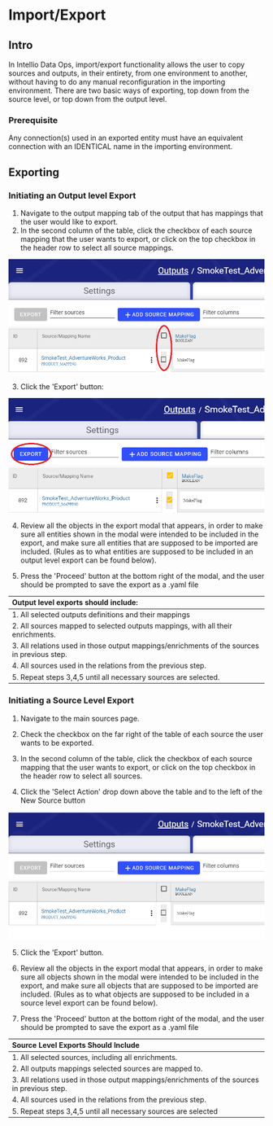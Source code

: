 # Import/Export

## Intro

In Intellio Data Ops, import/export functionality allows the user to copy sources and outputs, in their entirety, from one environment to another, without having to do any manual reconfiguration in the importing environment. There are two basic ways of exporting, top down from the source level, or top down from the output level.

### Prerequisite

Any connection\(s\) used in an exported entity must have an equivalent connection with an IDENTICAL name in the importing environment.

## Exporting

### Initiating an Output level Export

1. Navigate to the output mapping tab of the output that has mappings that the user would like to export.
2. In the second column of the table, click the checkbox of each source mapping that the user wants to export, or click on the top checkbox in the header row to select all source mappings.

![](../.gitbook/assets/image%20%28254%29.png)

3. Click the 'Export' button:

![](../.gitbook/assets/image%20%28255%29.png)

4. Review all the objects in the export modal that appears, in order to make sure all entities shown in the modal were intended to be included in the export, and make sure all entities that are supposed to be imported are included. \(Rules as to what entities are supposed to be included in an output level export can be found below\).

5. Press the 'Proceed' button at the bottom right of the modal, and the user should be prompted to save the export as a .yaml file

| **Output level exports should include:** |
| :--- |
| 1. All selected outputs definitions and their mappings |
| 2. All sources mapped to selected outputs mappings, with all their enrichments. |
| 3. All relations used in those output mappings/enrichments of the sources in previous step. |
| 4. All sources used in the relations from the previous step. |
| 5. Repeat steps 3,4,5 until all necessary sources are selected. |

### Initiating a Source Level Export

1. Navigate to the main sources page.

2. Check the checkbox on the far right of the table of each source the user wants to be exported.

3. In the second column of the table, click the checkbox of each source mapping that the user wants to export, or click on the top checkbox in the header row to select all sources.

4. Click the 'Select Action' drop down above the table and to the left of the New Source button

![](../.gitbook/assets/image%20%28252%29.png)

5. Click the 'Export' button.

6. Review all the objects in the export modal that appears, in order to make sure all objects shown in the modal were intended to be included in the export, and make sure all objects that are supposed to be imported are included. \(Rules as to what objects are supposed to be included in a source level export can be found below\).‌

7. Press the 'Proceed' button at the bottom right of the modal, and the user should be prompted to save the export as a .yaml file

| Source Level Exports Should Include |
| :--- |
| 1. All selected sources, including all enrichments. |
| 2. All outputs mappings selected sources are mapped to. |
| 3. All relations used in those output mappings/enrichments of the sources in previous step. |
| 4. All sources used in the relations from the previous step. |
| 5. Repeat steps 3,4,5 until all necessary sources are selected |

